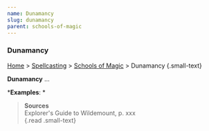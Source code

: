```yaml
---
name: Dunamancy
slug: dunamancy
parent: schools-of-magic
---
```

### Dunamancy
[Home](dm-operations-center) > [Spellcasting](spellcasting) > [Schools of Magic](schools-of-magic) > Dunamancy {.small-text}

**Dunamancy**  ...

***Examples**: *

> **Sources** <br/>
> Explorer's Guide to Wildemount, p. xxx<br/>
{.read .small-text}
